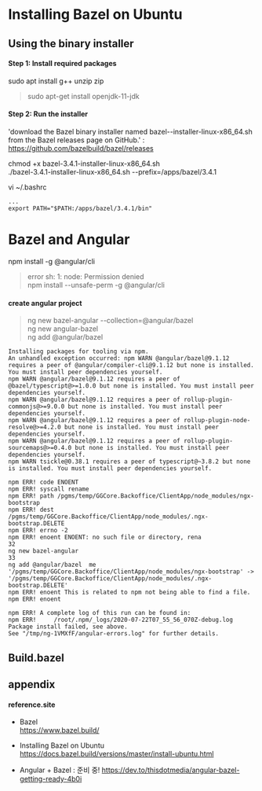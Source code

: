 # Installing Bazel on Ubuntu

## Using the binary installer

#### Step 1: Install required packages
sudo apt install g++ unzip zip  
>sudo apt-get install openjdk-11-jdk  

#### Step 2: Run the installer
'download the Bazel binary installer named bazel-<version>-installer-linux-x86_64.sh from the Bazel releases page on GitHub.' : https://github.com/bazelbuild/bazel/releases  

chmod +x bazel-3.4.1-installer-linux-x86_64.sh  
./bazel-3.4.1-installer-linux-x86_64.sh --prefix=/apps/bazel/3.4.1  

vi ~/.bashrc
```
...
export PATH="$PATH:/apps/bazel/3.4.1/bin"
```

# Bazel and Angular

npm install -g @angular/cli  
> error sh: 1: node: Permission denied  
npm install --unsafe-perm -g @angular/cli  

#### create angular project
> ng new bazel-angular --collection=@angular/bazel  
ng new angular-bazel  
ng add @angular/bazel   

```
Installing packages for tooling via npm.
An unhandled exception occurred: npm WARN @angular/bazel@9.1.12 requires a peer of @angular/compiler-cli@9.1.12 but none is installed. You must install peer dependencies yourself.
npm WARN @angular/bazel@9.1.12 requires a peer of @bazel/typescript@>=1.0.0 but none is installed. You must install peer dependencies yourself.
npm WARN @angular/bazel@9.1.12 requires a peer of rollup-plugin-commonjs@>=9.0.0 but none is installed. You must install peer dependencies yourself.
npm WARN @angular/bazel@9.1.12 requires a peer of rollup-plugin-node-resolve@>=4.2.0 but none is installed. You must install peer dependencies yourself.
npm WARN @angular/bazel@9.1.12 requires a peer of rollup-plugin-sourcemaps@>=0.4.0 but none is installed. You must install peer dependencies yourself.
npm WARN tsickle@0.38.1 requires a peer of typescript@~3.8.2 but none is installed. You must install peer dependencies yourself.

npm ERR! code ENOENT
npm ERR! syscall rename
npm ERR! path /pgms/temp/GGCore.Backoffice/ClientApp/node_modules/ngx-bootstrap
npm ERR! dest /pgms/temp/GGCore.Backoffice/ClientApp/node_modules/.ngx-bootstrap.DELETE
npm ERR! errno -2
npm ERR! enoent ENOENT: no such file or directory, rena​
32
ng new bazel-angular  
33
ng add @angular/bazel  me '/pgms/temp/GGCore.Backoffice/ClientApp/node_modules/ngx-bootstrap' -> '/pgms/temp/GGCore.Backoffice/ClientApp/node_modules/.ngx-bootstrap.DELETE'
npm ERR! enoent This is related to npm not being able to find a file.
npm ERR! enoent 

npm ERR! A complete log of this run can be found in:
npm ERR!     /root/.npm/_logs/2020-07-22T07_55_56_070Z-debug.log
Package install failed, see above.
See "/tmp/ng-1VMXfF/angular-errors.log" for further details.
```



## Build.bazel

## appendix

#### reference.site

* Bazel  
https://www.bazel.build/  

* Installing Bazel on Ubuntu  
https://docs.bazel.build/versions/master/install-ubuntu.html  

+ Angular + Bazel : 준비 중!
https://dev.to/thisdotmedia/angular-bazel-getting-ready-4b0i
